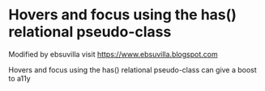 # Hovers and focus using the has() relational pseudo-class

Modified by ebsuvilla visit https://www.ebsuvilla.blogspot.com

Hovers and focus using the has() relational pseudo-class can give a boost to a11y